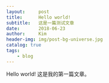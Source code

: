 ```yaml
---
layout:     post
title:      Hello world!
subtitle:   这是一篇测试文章
date:       2018-06-23
author:     Kim
header-img: img/post-bg-universe.jpg
catalog: true
tags:
    - blog
---
```

Hello world!
这是我的第一篇文章。



